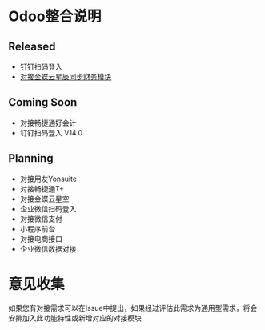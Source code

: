 # Odoo整合说明

## Released
* [钉钉扫码登入](https://apps.odoo.com/apps/modules/13.0/oauth_dingtalk/)
* [对接金蝶云星辰同步财务模块](https://apps.odoo.com/apps/modules/14.0/account_integration_jdy/)

## Coming Soon
* 对接畅捷通好会计
* 钉钉扫码登入 V14.0

## Planning
* 对接用友Yonsuite
* 对接畅捷通T+
* 对接金蝶云星空
* 企业微信扫码登入
* 对接微信支付
* 小程序前台
* 对接电商接口
* 企业微信数据对接

# 意见收集
如果您有对接需求可以在Issue中提出，如果经过评估此需求为通用型需求，将会安排加入此功能特性或新增对应的对接模块
